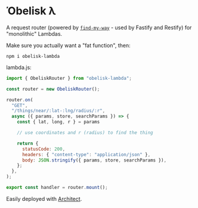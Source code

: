 # Όbelisk λ

A request router (powered by [`find-my-way`](https://github.com/delvedor/find-my-way) - used by Fastify and Restify) for "monolithic" Lambdas.

Make sure you actually want a "fat function", then:

```
npm i obelisk-lambda
```

lambda.js:
```js
import { ObeliskRouter } from "obelisk-lambda";

const router = new ObeliskRouter();

router.on(
  "GET",
  "/things/near/:lat-:lng/radius/:r",
  async ({ params, store, searchParams }) => {
    const { lat, long, r } = params

    // use coordinates and r (radius) to find the thing

    return {
      statusCode: 200,
      headers: { "content-type": "application/json" },
      body: JSON.stringify({ params, store, searchParams }),
    };
  },
);

export const handler = router.mount();
```

Easily deployed with [Architect](https://arc.codes).
